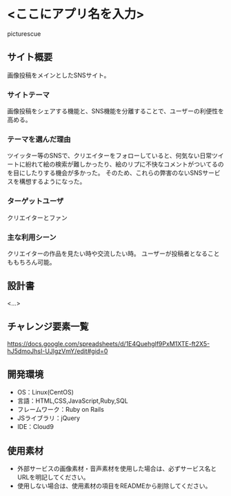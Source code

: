 # <ここにアプリ名を入力>
picturescue

## サイト概要
画像投稿をメインとしたSNSサイト。

### サイトテーマ
画像投稿をシェアする機能と、SNS機能を分離することで、ユーザーの利便性を高める。

### テーマを選んだ理由
ツイッター等のSNSで、クリエイターをフォローしていると、何気ない日常ツイートに紛れて絵の検索が難しかったり、絵のリプに不快なコメントがついてるのを目にしたりする機会が多かった。
そのため、これらの弊害のないSNSサービスを構想するようになった。


### ターゲットユーザ
クリエイターとファン

### 主な利用シーン
クリエイターの作品を見たい時や交流したい時。
ユーザーが投稿者となることももちろん可能。

## 設計書
<...>

## チャレンジ要素一覧
<https://docs.google.com/spreadsheets/d/1E4Quehglf9PxM1XTE-ft2X5-hJ5dmoJhsI-UJlgzVmY/edit#gid=0>

## 開発環境
- OS：Linux(CentOS)
- 言語：HTML,CSS,JavaScript,Ruby,SQL
- フレームワーク：Ruby on Rails
- JSライブラリ：jQuery
- IDE：Cloud9

## 使用素材
- 外部サービスの画像素材・音声素材を使用した場合は、必ずサービス名とURLを明記してください。
- 使用しない場合は、使用素材の項目をREADMEから削除してください。